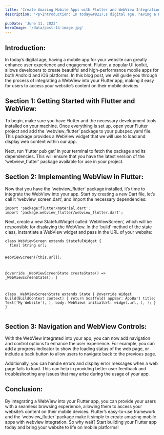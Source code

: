 ```yaml
---
title: 'Create Amazing Mobile Apps with Flutter and WebView Integration'
description: '<p>Introduction: In today&#8217;s digital age, having a mobile app for your website can greatly enhance user experience and engagement. Flutter, a popular UI toolkit, allows developers to create beautiful and high-performance mobile apps for both Android and iOS platforms. In this blog post, we will guide you through the process of integrating a WebView into [&hellip;]</p>
'
pubDate: 'June 11, 2023'
heroImage: '/data/post-14-image.jpg'
---
```


<h2>Introduction:</h2>
<p>In today&#8217;s digital age, having a mobile app for your website can greatly enhance user experience and engagement. Flutter, a popular UI toolkit, allows developers to create beautiful and high-performance mobile apps for both Android and iOS platforms. In this blog post, we will guide you through the process of integrating a WebView into your Flutter app, making it easy for users to access your website&#8217;s content on their mobile devices.</p>
<h2>Section 1: Getting Started with Flutter and WebView:</h2>
<p>To begin, make sure you have Flutter and the necessary development tools installed on your machine. Once everything is set up, open your Flutter project and add the &#8216;webview_flutter&#8217; package to your pubspec.yaml file. This package provides a WebView widget that we will use to load and display web content within our app.</p>
<p>Next, run &#8216;flutter pub get&#8217; in your terminal to fetch the package and its dependencies. This will ensure that you have the latest version of the &#8216;webview_flutter&#8217; package available for use in your project.</p>
<h2>Section 2: Implementing WebView in Flutter:</h2>
<p>Now that you have the &#8216;webview_flutter&#8217; package installed, it&#8217;s time to integrate the WebView into your app. Start by creating a new Dart file, let&#8217;s call it &#8216;webview_screen.dart&#8217;, and import the necessary dependencies:</p>
<pre><code>import 'package:flutter/material.dart';
import 'package:webview_flutter/webview_flutter.dart';</code></pre>
<p>Next, create a new StatefulWidget called &#8216;WebViewScreen&#8217;, which will be responsible for displaying the WebView. In the &#8216;build&#8217; method of the state class, instantiate a WebView widget and pass in the URL of your website:</p>
<pre><code>class WebViewScreen extends StatefulWidget {
  final String url;

  WebViewScreen({this.url});

  @override
  _WebViewScreenState createState() =&gt; _WebViewScreenState();
}

class _WebViewScreenState extends State {
  @override
  Widget build(BuildContext context) {
    return Scaffold(
      appBar: AppBar(
        title: Text('My Website'),
      ),
      body: WebView(
        initialUrl: widget.url,
      ),
    );
  }
}</code></pre>
<h2>Section 3: Navigation and WebView Controls:</h2>
<p>With the WebView integrated into your app, you can now add navigation and control options to enhance the user experience. For example, you can add a progress indicator to show the loading status of the web page, or include a back button to allow users to navigate back to the previous page.</p>
<p>Additionally, you can handle errors and display error messages when a web page fails to load. This can help in providing better user feedback and troubleshooting any issues that may arise during the usage of your app.</p>
<h2>Conclusion:</h2>
<p>By integrating a WebView into your Flutter app, you can provide your users with a seamless browsing experience, allowing them to access your website&#8217;s content on their mobile devices. Flutter&#8217;s easy-to-use framework and the &#8216;webview_flutter&#8217; package make it simple to create amazing mobile apps with webview integration. So why wait? Start building your Flutter app today and bring your website to life on mobile platforms!</p>

